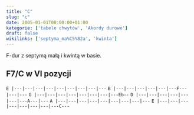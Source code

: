 ```yaml
---
title: "C"
slug: "c"
date: 2005-01-01T00:00:00+01:00
kategorie: ['tabele chwytów', 'Akordy durowe']
draft: false
wikilinks: ['septyma_ma%C5%82a', 'kwinta']
---
```

F-dur z septymą małą<!-- link nie odnosił się do niczego --> i
kwintą<!-- link nie odnosił się do niczego --> w basie.

## F7/C w VI pozycji

`E |---|---|---|---|---|---|---|---|---`
`B |---|---|---|---|---|---F---|---|---`
`G |---|---|---|---|---|---|---|---Eb--`
`D |---|---|---|---|---|---|---A---|---`
`A |---|---|---|---|---|---|---|---|---`
`E |---|---|---|---|---|---|---|---C---`


